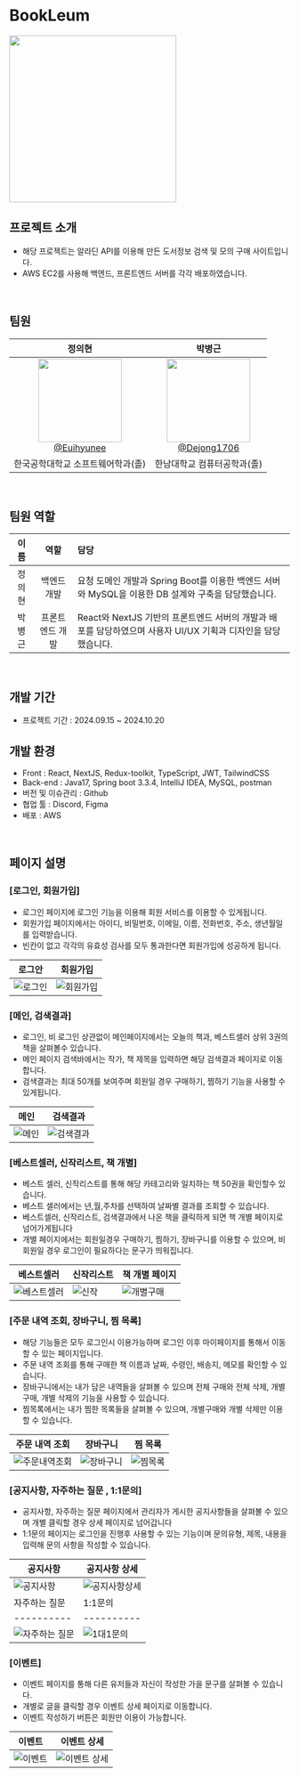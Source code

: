 # BookLeum

<img src="https://github.com/user-attachments/assets/a2f3ed74-266e-4dd8-865f-0acf9402bf7a" width="300" height="300"/>

## 프로젝트 소개

- 해당 프로젝트는 알라딘 API를 이용해 만든 도서정보 검색 및 모의 구매 사이트입니다. 
- AWS EC2를 사용해 백엔드, 프론트엔드 서버를 각각 배포하였습니다.

<br>

## 팀원

<div align="center">

| **정의현** | **박병근** |
| :------: | :------: |
| [<img src="https://github.com/user-attachments/assets/6c4c2288-38e2-4458-a751-454917530ab6" height=150 width=150> <br/> @Euihyunee](https://github.com/Euihyunee) | [<img src="https://github.com/Dejong1706/MyBlog/assets/75114974/dc9fa281-1359-4c2c-866b-f426b258ee0a" height=150 width=150> <br/> @Dejong1706](https://github.com/Dejong1706) |
|한국공학대학교 소프트웨어학과(졸)|한남대학교 컴퓨터공학과(졸)|

</div>

<br>

## 팀원 역할
| **이름**    | **역할**         | **담당**                                                                                         |
|:------------:|:----------------:|:-------------------------------------------------------------------------------------------------|
| 정의현       | 백엔드 개발      | 요청 도메인 개발과 Spring Boot를 이용한 백엔드 서버와 MySQL을 이용한 DB 설계와 구축을 담당했습니다. |
| 박병근       | 프론트엔드 개발  | React와 NextJS 기반의 프론트엔드 서버의 개발과 배포를 담당하였으며 사용자 UI/UX 기획과 디자인을 담당했습니다. |

<br>

## 개발 기간

- 프로젝트 기간 : 2024.09.15 ~ 2024.10.20

## 개발 환경

- Front : React, NextJS, Redux-toolkit, TypeScript, JWT, TailwindCSS
- Back-end : Java17, Spring boot 3.3.4, IntelliJ IDEA, MySQL, postman
- 버전 및 이슈관리 : Github
- 협업 툴 : Discord, Figma
- 배포 : AWS
 
<br>

## 페이지 설명

### [로그인, 회원가입]
- 로그인 페이지에 로그인 기능을 이용해 회원 서비스를 이용할 수 있게됩니다.
- 회원가입 페이지에서는 아이디, 비밀번호, 이메일, 이름, 전화번호, 주소, 생년월일를 입력받습니다.
- 빈칸이 없고 각각의 유효성 검사를 모두 통과한다면 회원가입에 성공하게 됩니다.

| 로그안 | 회원가입 |
|----------|----------|
|![로그인](https://github.com/user-attachments/assets/7b09139d-4bb9-40a3-960b-8633965293f1)|![회원가입](https://github.com/user-attachments/assets/3c4e202c-02fc-4d44-8869-03815dbbdaad)|

### [메인, 검색결과]
- 로그인, 비 로그인 상관없이 메인페이지에서는 오늘의 책과, 베스트셀러 상위 3권의 책을 살펴볼수 있습니다.
- 메인 페이지 검색바에서는 작가, 책 제목을 입력하면 해당 검색결과 페이지로 이동합니다.
- 검색결과는 최대 50개를 보여주며 회원일 경우 구매하기, 찜하기 기능을 사용할 수 있게됩니다.

| 메인 | 검색결과 |
|----------|----------|
|![메인](https://github.com/user-attachments/assets/3f6a84d6-d915-4594-8d38-21a403f7c6b4)|![검색결과](https://github.com/user-attachments/assets/4ca28dcf-7c80-4b03-83ee-f3afe7d94397)|

### [베스트셀러, 신작리스트, 책 개별]
- 베스트 셀러, 신작리스트를 통해 해당 카테고리와 일치하는 책 50권을 확인할수 있습니다. 
- 베스트 셀러에서는 년,월,주차를 선택하여 날짜별 결과를 조회할 수 있습니다. 
- 베스트셀러, 신작리스트, 검색결과에서 나온 책을 클릭하게 되면 책 개별 페이지로 넘어가게됩니다
- 개별 페이지에서는 회원일경우 구매하기, 찜하기, 장바구니를 이용할 수 있으며, 비회원일 경우 로그인이 필요하다는 문구가 띄워집니다.

| 베스트셀러 | 신작리스트 | 책 개별 페이지 |
|----------|----------|----------|
|![베스트셀러](https://github.com/user-attachments/assets/b8829dd0-9ca6-4660-96da-c5221be42332)|![신작](https://github.com/user-attachments/assets/a96edd4e-4fba-463c-8093-266035c1df0d)|![개별구매](https://github.com/user-attachments/assets/537e10bf-457e-4d45-b4f7-d38fc3fa5d7f)|

### [주문 내역 조회, 장바구니, 찜 목록]
- 해당 기능들은 모두 로그인시 이용가능하며 로그인 이후 마이페이지를 통해서 이동할 수 있는 페이지입니다.
- 주문 내역 조회를 통해 구매한 책 이름과 날짜, 수령인, 배송지, 메모를 확인할 수 있습니다.
- 장바구니에서는 내가 담은 내역들을 살펴볼 수 있으며 전체 구매와 전체 삭제, 개별 구매, 개별 삭제의 기능을 사용할 수 있습니다.
- 찜목록에서는 내가 찜한 목록들을 살펴볼 수 있으며, 개별구매와 개별 삭제만 이용할 수 있습니다.

| 주문 내역 조회 | 장바구니 | 찜 목록 |
|----------|----------|----------|
|![주문내역조회](https://github.com/user-attachments/assets/20367790-5f3b-45ca-ad0e-ba415595efb9)|![장바구니](https://github.com/user-attachments/assets/a40aee36-9999-44d3-941d-859f28807389)|![찜목록](https://github.com/user-attachments/assets/6bb02413-9b9c-44af-812a-44a97df8f8f8)|

### [공지사항, 자주하는 질문 , 1:1문의]
- 공지사항, 자주하는 질문 페이지에서 관리자가 게시한 공지사항들을 살펴볼 수 있으며 개별 클릭할 경우 상세 페이지로 넘어갑니다
- 1:1문의 페이지는 로그인을 진행후 사용할 수 있는 기능이며 문의유형, 제목, 내용을 입력해 문의 사항을 작성할 수 있습니다.

| 공지사항 | 공지사항 상세 |
|----------|----------|
|![공지사항](https://github.com/user-attachments/assets/1edbf820-4268-4788-b39c-f9c1ebd71ed3)|![공지사항상세](https://github.com/user-attachments/assets/5a61177c-f95a-47b6-9406-eb54c184becc)|
| 자주하는 질문 | 1:1문의 |
|----------|----------|
|![자주하는 질문](https://github.com/user-attachments/assets/17c4ed26-5157-4060-a191-ad2fe8f8c0c6)|![1대1문의](https://github.com/user-attachments/assets/b7c8119f-2c9f-483c-94fc-84ef5e04d63c)|

### [이벤트]
- 이벤트 페이지를 통해 다른 유저들과 자신이 작성한 가을 문구를 살펴볼 수 있습니다.
- 개별로 글을 클릭할 경우 이벤트 상세 페이지로 이동합니다.
- 이벤트 작성하기 버튼은 회원만 이용이 가능합니다.

| 이벤트 | 이벤트 상세 |
|----------|----------|
|![이벤트](https://github.com/user-attachments/assets/627bae17-0f1f-4fe4-8618-2eda8484c718)|![이벤트 상세](https://github.com/user-attachments/assets/57198778-4fbb-466a-b097-8eab3f006d08)|

<br>





